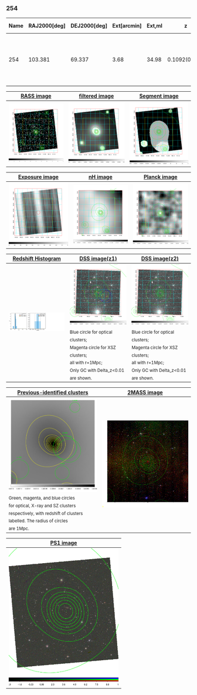 <div STYLE="page-break-after: always;"></div>

### 254

|Name|RAJ2000[deg]|DEJ2000[deg] |Ext[arcmin]| Ext,ml | z | z_src| C|GC(XSZ,Delta_z<0.01)| GC(OPT,Delta_z<0.01)|GC| R_sig[arcmin] | R500[arcmin] | R500[Mpc]| CRsig[c/s] | CR500[c/s] |L500[1E44 erg/s]|F500[1E-12 erg/s/cm^2]| M500[1E14 Msun]|Tx[keV]|Cnt_sig|Beta|Rc[arcmin]|Comment|Alias|
|---|---|---|---|---|---|------|---|--------|---------|----------|---|---|---|---|---|---|---|---|---|---|---|---|---|---|
|254| 103.381| 69.337| 3.68| 34.98| 0.1092(0.005)| z1,| G| -| -| A, N, W| 30.131| 8.622| 1.031| 0.363(0.060)| 0.325(0.054)| 1.870(0.352)| 6.111(1.151)| 3.46(0.32)| 4.77(0.28)| 147.4| 0.506(-0.004+0.009)| 3.652(-0.344+0.394)| An Abell cluster with $z$ = 0.11 and offset = 1.14 Mpc(9.20 arcmin)| t173|

|[RASS image](../image/254/254_img.pdf)|[filtered image](../image/254/254_fil.pdf)|[Segment image](../image/254/254_seg.pdf)|
|-------------------|--------------------|-------------------|
| <img src="../image/254/254_img.png" width="300">  | <img src="../image/254/254_fil.png" width="300">   | <img src="../image/254/254_seg.png" width="300">  |

|[Exposure image](../image/254/254_mex.pdf)| [nH image](../image/254/254_nh.pdf)| [Planck image](../image/254/254_p.pdf)|
|-------------------|--------------------|-------------------|
|<img src="../image/254/254_mex.png" width="300">   | <img src="../image/254/254_nh.png" width="300">    | <img src="../image/254/254_p.png" width="300"> |

|[Redshift Histogram](../image/254/254_zg.pdf) | [DSS image(z1)](../image/254/254_dss_z1.pdf)      |  [DSS image(z2)](../image/254/254_dss_z2.pdf)    |
|-------------------|--------------------|-------------------|
|<img src="../image/254/254_zg.png" width="300"> |<img src="../image/254/254_dss_z1.png" width="300"> <sub><br>Blue circle for optical clusters; <br>Magenta circle for XSZ clusters; <br>all with r=1Mpc; <br>Only GC with Delta_z<0.01 are shown. </sub>| <img src="../image/254/254_dss_z2.png" width="300"><sub><br>Blue circle for optical clusters; <br>Magenta circle for XSZ clusters; <br>all with r=1Mpc; <br>Only GC with Delta_z<0.01 are shown. </sub> |

|[Previous-identified clusters](../image/254/254_gc.pdf) | [2MASS image](../image/254/254_2mass.pdf)      |
|-------------------|-------------------|
|<img src=../image/254/254_gc.png width="300"> <br><sub>Green, magenta, and blue circles <br>for optical, X-ray and SZ clusters <br>respectively, with redshift of clusters <br>labelled. The radius of circles <br>are 1Mpc.</sub>|<img src="../image/254/254_2mass.png" width="300">  |

|[PS1 image](../image/254/254_ps1.pdf)            |
|-------------------|
| <img src="../image/254/254_ps1.png" width="300">  |
